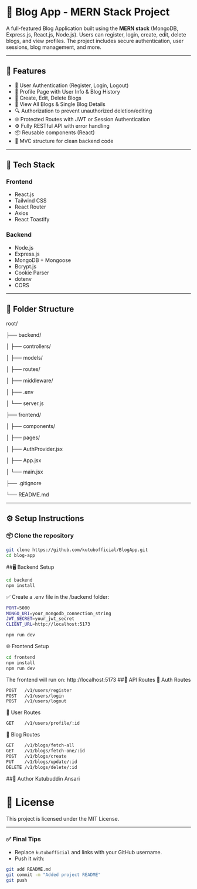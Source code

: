 # 📝 Blog App - MERN Stack Project

A full-featured Blog Application built using the **MERN stack** (MongoDB, Express.js, React.js, Node.js). Users can register, login, create, edit, delete blogs, and view profiles. The project includes secure authentication, user sessions, blog management, and more.

---

## 🚀 Features

- 🔐 User Authentication (Register, Login, Logout)
- 👤 Profile Page with User Info & Blog History
- 📝 Create, Edit, Delete Blogs
- 📃 View All Blogs & Single Blog Details
- 🔍 Authorization to prevent unauthorized deletion/editing
- 🌐 Protected Routes with JWT or Session Authentication
- ⚙️ Fully RESTful API with error handling
- 📦 Reusable components (React)
- 📁 MVC structure for clean backend code

---

## 🧰 Tech Stack

### Frontend
- React.js
- Tailwind CSS
- React Router
- Axios
- React Toastify

### Backend
- Node.js
- Express.js
- MongoDB + Mongoose
- Bcrypt.js
- Cookie Parser
- dotenv
- CORS

---

## 📂 Folder Structure

root/

├── backend/

│ ├── controllers/

│ ├── models/

│ ├── routes/

│ ├── middleware/

│ ├── .env

│ └── server.js

├── frontend/

│ ├── components/

│ ├── pages/

│ ├── AuthProvider.jsx

│ ├── App.jsx

│ └── main.jsx

├── .gitignore

└── README.md


---

## ⚙️ Setup Instructions

### 📦 Clone the repository

```bash
git clone https://github.com/kutubofficial/BlogApp.git
cd blog-app
```

##🖥️ Backend Setup
```bash
cd backend
npm install
```
✅ Create a .env file in the /backend folder:
```bash
PORT=5000
MONGO_URI=your_mongodb_connection_string
JWT_SECRET=your_jwt_secret
CLIENT_URL=http://localhost:5173
```

```bash
npm run dev
```
🌐 Frontend Setup
```bash
cd frontend
npm install
npm run dev
```
The frontend will run on: http://localhost:5173
##🧪 API Routes
🔑 Auth Routes
```bash
POST   /v1/users/register
POST   /v1/users/login
POST   /v1/users/logout
```
👤 User Routes
```bash
GET    /v1/users/profile/:id
```
📝 Blog Routes
```bash
GET    /v1/blogs/fetch-all
GET    /v1/blogs/fetch-one/:id
POST   /v1/blogs/create
PUT    /v1/blogs/update/:id
DELETE /v1/blogs/delete/:id
```
##🙌 Author
Kutubuddin Ansari


# 📝 License
This project is licensed under the MIT License.

---

### ✅ Final Tips

- Replace `kutubofficial` and links with your GitHub username.
- Push it with:

```bash
git add README.md
git commit -m "Added project README"
git push
```
